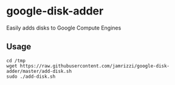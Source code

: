 # google-disk-adder
Easily adds disks to Google Compute Engines

## Usage
```
cd /tmp
wget https://raw.githubusercontent.com/jamrizzi/google-disk-adder/master/add-disk.sh
sudo ./add-disk.sh
```
